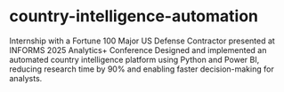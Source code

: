 # country-intelligence-automation
Internship with a Fortune 100 Major US Defense Contractor presented at INFORMS 2025 Analytics+ Conference
Designed and implemented an automated country intelligence platform using Python and Power BI, reducing research time by 90% and enabling faster decision-making for analysts.
